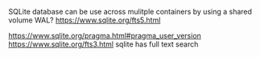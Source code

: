 SQLite database can be use across mulitple containers by using a shared volume
WAL?
https://www.sqlite.org/fts5.html

https://www.sqlite.org/pragma.html#pragma_user_version
https://www.sqlite.org/fts3.html sqlite has full text search